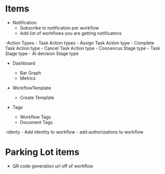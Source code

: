 ﻿# Items

- Notification
	- Subscribe to notification per workflow
	- Add list of workflows you are getting notificatons

-Action Types
	- Task Action types
		- Assign Task Action type
		- Complete Task Action type
		- Cancel Task Action type
	- Concencus Stage type
	- Task Stage type
	- AI decision Stage type


- Dashboard 
	- Bar Graph
	- Metrics
	
- WorkflowTemplate
	- Create Template
	
- Tags
	- Workflow Tags 
	- Document Tags

-identy
	- Add identity to workflow
	- add authorizations to workflow



# Parking Lot items

- QR code generation url off of workflow
